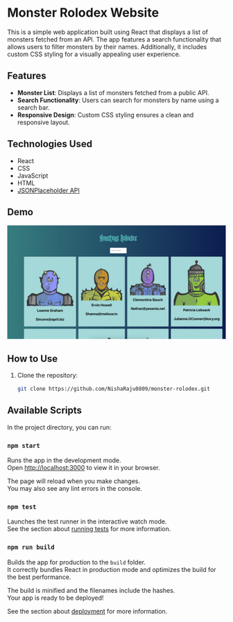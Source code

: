 # Monster Rolodex Website

This is a simple web application built using React that displays a list of monsters fetched from an API. The app features a search functionality that allows users to filter monsters by their names. Additionally, it includes custom CSS styling for a visually appealing user experience.

## Features

- **Monster List**: Displays a list of monsters fetched from a public API.
- **Search Functionality**: Users can search for monsters by name using a search bar.
- **Responsive Design**: Custom CSS styling ensures a clean and responsive layout.

## Technologies Used

- React
- CSS
- JavaScript
- HTML
- [JSONPlaceholder API](https://jsonplaceholder.typicode.com/users)

## Demo

![Monster Rolodex Screenshot](./public/monster-rolodex-screenshot.png)

## How to Use

1. Clone the repository:
   ```bash
   git clone https://github.com/NishaRaju0809/monster-rolodex.git


## Available Scripts

In the project directory, you can run:

### `npm start`

Runs the app in the development mode.\
Open [http://localhost:3000](http://localhost:3000) to view it in your browser.

The page will reload when you make changes.\
You may also see any lint errors in the console.

### `npm test`

Launches the test runner in the interactive watch mode.\
See the section about [running tests](https://facebook.github.io/create-react-app/docs/running-tests) for more information.

### `npm run build`

Builds the app for production to the `build` folder.\
It correctly bundles React in production mode and optimizes the build for the best performance.

The build is minified and the filenames include the hashes.\
Your app is ready to be deployed!

See the section about [deployment](https://facebook.github.io/create-react-app/docs/deployment) for more information.

